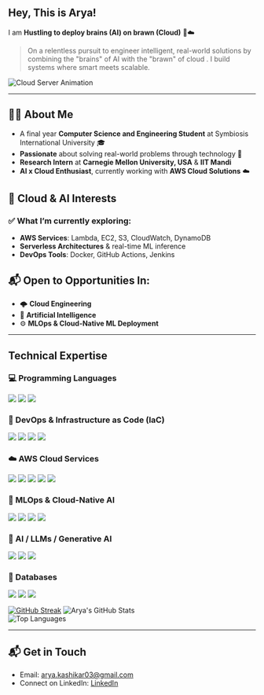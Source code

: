 ## Hey, This is Arya!  

I am **Hustling to deploy brains (AI) on brawn (Cloud)** 🧠☁️  
> On a relentless pursuit to engineer intelligent, real-world solutions by combining the "brains" of AI with the "brawn" of cloud . I build systems where smart meets scalable.

![Cloud Server Animation](assets/cloud-server.gif)

---

## 👨‍💻 About Me
- A final year **Computer Science and Engineering Student** at Symbiosis International University 🎓  
- **Passionate** about solving real-world problems through technology 🤖  
- **Research Intern** at **Carnegie Mellon University, USA** & **IIT Mandi**  
- **AI x Cloud  Enthusiast**, currently working with **AWS Cloud Solutions** ☁️  


## 🚀 Cloud & AI Interests

### ✅ What I’m currently exploring:
- **AWS Services**: Lambda, EC2, S3, CloudWatch, DynamoDB  
- **Serverless Architectures** & real-time ML inference  
- **DevOps Tools**: Docker, GitHub Actions, Jenkins


## 📬 Open to Opportunities In:
- 🌩️ **Cloud Engineering**  
- 🧠 **Artificial Intelligence**
- ⚙️ **MLOps & Cloud-Native ML Deployment**  


---
## Technical Expertise
### 💻 Programming Languages

<p>
  <img src="https://img.shields.io/badge/C++-00599C?style=for-the-badge&logo=c%2b%2b&logoColor=white" />
  <img src="https://img.shields.io/badge/Python-3776AB?style=for-the-badge&logo=python&logoColor=white" />
  <img src="https://img.shields.io/badge/Go-00ADD8?style=for-the-badge&logo=go&logoColor=white" />
</p>


### 🧰 DevOps & Infrastructure as Code (IaC)

<p>
  <img src="https://img.shields.io/badge/Docker-2496ED?style=for-the-badge&logo=docker&logoColor=white" />
  <img src="https://img.shields.io/badge/GitHub%20Actions-2088FF?style=for-the-badge&logo=githubactions&logoColor=white" />
  <img src="https://img.shields.io/badge/Linux-FCC624?style=for-the-badge&logo=linux&logoColor=black" />
  <img src="https://img.shields.io/badge/Shell%20Scripting-black?style=for-the-badge" />
</p>


### ☁️ AWS Cloud Services

<p>
  <img src="https://img.shields.io/badge/AWS-232F3E?style=for-the-badge&logo=amazonaws&logoColor=white" />
  <img src="https://img.shields.io/badge/EC2-black?style=for-the-badge&logo=amazon-ec2&logoColor=orange" />
  <img src="https://img.shields.io/badge/S3-569A31?style=for-the-badge&logo=amazon-s3&logoColor=white" />
  <img src="https://img.shields.io/badge/Lambda-FF9900?style=for-the-badge&logo=aws-lambda&logoColor=white" />
  <img src="https://img.shields.io/badge/DynamoDB-4053D6?style=for-the-badge&logo=amazon-dynamodb&logoColor=white" />
</p>


### 🤖 MLOps & Cloud-Native AI

<p>
  <img src="https://img.shields.io/badge/Model%20Deployment-blue?style=for-the-badge" />
  <img src="https://img.shields.io/badge/CI/CD%20for%20ML-orange?style=for-the-badge" />
  <img src="https://img.shields.io/badge/SageMaker-FF9900?style=for-the-badge&logo=amazonaws&logoColor=white" />
  <img src="https://img.shields.io/badge/Model%20Monitoring-green?style=for-the-badge" />
</p>


### 🧠 AI / LLMs / Generative AI

<p>
  <img src="https://img.shields.io/badge/Agentic%20AI-228B22?style=for-the-badge" />
  <img src="https://img.shields.io/badge/Prompt%20Engineering-00A67E?style=for-the-badge&logo=openai&logoColor=white" />
  <img src="https://img.shields.io/badge/Embeddings-orange?style=for-the-badge" />
</p>


### 💾 Databases

<p>
  <img src="https://img.shields.io/badge/DynamoDB-4053D6?style=for-the-badge&logo=amazon-dynamodb&logoColor=white" />
  <img src="https://img.shields.io/badge/MySQL-4479A1?style=for-the-badge&logo=mysql&logoColor=white" />
  <img src="https://img.shields.io/badge/SQLite-003B57?style=for-the-badge&logo=sqlite&logoColor=white" />
</p>


[![GitHub Streak](https://streak-stats.demolab.com?user=aryaaa324&theme=tokyonight&hide_border=true)](https://git.io/streak-stats)
![Arya's GitHub Stats](https://github-readme-stats.vercel.app/api?username=aryaaa324&show_icons=true&theme=dark&count_private=true)  
![Top Languages](https://github-readme-stats.vercel.app/api/top-langs/?username=aryaaa324&layout=compact&theme=dark)

---
 
## 📬 Get in Touch  
-  Email: arya.kashikar03@gmail.com
-  Connect on LinkedIn: [LinkedIn](https://www.linkedin.com/in/arya-kashikar-262b17285/)



